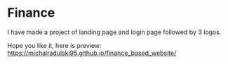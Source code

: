 # Finance

I have made a project of landing page and login page followed by 3 logos.

Hope you like it, here is preview: https://michalradulski95.github.io/finance_based_website/
